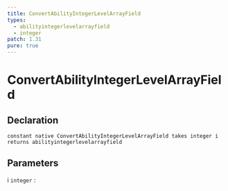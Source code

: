 ```yaml
---
title: ConvertAbilityIntegerLevelArrayField
types:
  - abilityintegerlevelarrayfield
  - integer
patch: 1.31
pure: true
---
```


# ConvertAbilityIntegerLevelArrayField

## Declaration

```jass
constant native ConvertAbilityIntegerLevelArrayField takes integer i returns abilityintegerlevelarrayfield
```

## Parameters
i `integer`
: 
